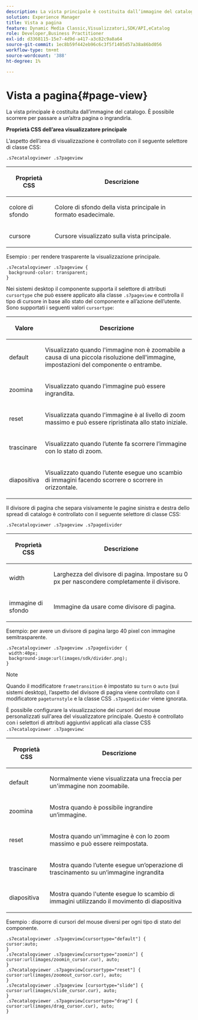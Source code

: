 ```yaml
---
description: La vista principale è costituita dall’immagine del catalogo. È possibile scorrere per passare a un’altra pagina o ingrandirla.
solution: Experience Manager
title: Vista a pagina
feature: Dynamic Media Classic,Visualizzatori,SDK/API,eCatalog
role: Developer,Business Practitioner
exl-id: d3368115-15e7-4d9d-a417-a3c82c9a8a64
source-git-commit: 1ec8b59f442eb96c6c3f5f1405d57a38a86bd056
workflow-type: tm+mt
source-wordcount: '388'
ht-degree: 1%

---
```


# Vista a pagina{#page-view}

La vista principale è costituita dall’immagine del catalogo. È possibile scorrere per passare a un’altra pagina o ingrandirla.

<!--<a id="section_061E550C1C1D4DB2BD663A898895B38C"></a>-->

**Proprietà CSS dell’area visualizzatore principale**

L’aspetto dell’area di visualizzazione è controllato con il seguente selettore di classe CSS:

```
.s7ecatalogviewer .s7pageview
```

<table id="table_94EE3F5BBE4547C0B4943471CEE7EDE4"> 
 <thead> 
  <tr> 
   <th colname="col1" class="entry"> <p> Proprietà CSS </p> </th> 
   <th colname="col2" class="entry"> <p>Descrizione </p> </th> 
  </tr> 
 </thead>
 <tbody> 
  <tr> 
   <td colname="col1"> <p> <span class="codeph"> colore di sfondo  </span> </p> </td> 
   <td colname="col2"> <p> Colore di sfondo della vista principale in formato esadecimale. </p> </td> 
  </tr> 
  <tr> 
   <td colname="col1"> <p> <span class="codeph"> cursore  </span> </p> </td> 
   <td colname="col2"> <p>Cursore visualizzato sulla vista principale. </p> </td> 
  </tr> 
 </tbody> 
</table>

Esempio : per rendere trasparente la visualizzazione principale.

```
.s7ecatalogviewer .s7pageview { 
 background-color: transparent; 
}
```

Nei sistemi desktop il componente supporta il selettore di attributi `cursortype` che può essere applicato alla classe `.s7pageview` e controlla il tipo di cursore in base allo stato del componente e all’azione dell’utente. Sono supportati i seguenti valori `cursortype`:

<table id="table_45B83F6CCDE84C36B0E087CA9144BFE6"> 
 <thead> 
  <tr> 
   <th colname="col1" class="entry"> <p>Valore </p> </th> 
   <th colname="col2" class="entry"> <p>Descrizione </p> </th> 
  </tr> 
 </thead>
 <tbody> 
  <tr> 
   <td colname="col1"> <p> <span class="codeph"> default  </span> </p> </td> 
   <td colname="col2"> <p>Visualizzato quando l'immagine non è zoomabile a causa di una piccola risoluzione dell'immagine, impostazioni del componente o entrambe. </p> </td> 
  </tr> 
  <tr> 
   <td colname="col1"> <p> <span class="codeph"> zoomina  </span> </p> </td> 
   <td colname="col2"> <p>Visualizzato quando l'immagine può essere ingrandita. </p> </td> 
  </tr> 
  <tr> 
   <td colname="col1"> <p> <span class="codeph"> reset  </span> </p> </td> 
   <td colname="col2"> <p>Visualizzata quando l'immagine è al livello di zoom massimo e può essere ripristinata allo stato iniziale. </p> </td> 
  </tr> 
  <tr> 
   <td colname="col1"> <p> <span class="codeph"> trascinare  </span> </p> </td> 
   <td colname="col2"> <p>Visualizzato quando l’utente fa scorrere l’immagine con lo stato di zoom. </p> </td> 
  </tr> 
  <tr> 
   <td colname="col1"> <p> <span class="codeph"> diapositiva  </span> </p> </td> 
   <td colname="col2"> <p>Visualizzato quando l’utente esegue uno scambio di immagini facendo scorrere o scorrere in orizzontale. </p> </td> 
  </tr> 
 </tbody> 
</table>

Il divisore di pagina che separa visivamente le pagine sinistra e destra dello spread di catalogo è controllato con il seguente selettore di classe CSS:

`.s7ecatalogviewer .s7pageview .s7pagedivider`

<table id="table_77EBC9A77BF14CF4974F8F43C709A207"> 
 <thead> 
  <tr> 
   <th colname="col1" class="entry"> <p> Proprietà CSS </p> </th> 
   <th colname="col2" class="entry"> <p>Descrizione </p> </th> 
  </tr> 
 </thead>
 <tbody> 
  <tr> 
   <td colname="col1"> <p> <span class="codeph"> width </span> </p> </td> 
   <td colname="col2"> <p> Larghezza del divisore di pagina. Impostare su <span class="codeph"> 0 </span> px per nascondere completamente il divisore. </p> </td> 
  </tr> 
  <tr> 
   <td colname="col1"> <p> <span class="codeph"> immagine di sfondo  </span> </p> </td> 
   <td colname="col2"> <p>Immagine da usare come divisore di pagina. </p> </td> 
  </tr> 
 </tbody> 
</table>

Esempio: per avere un divisore di pagina largo 40 pixel con immagine semitrasparente.

```
.s7ecatalogviewer .s7pageview .s7pagedivider { 
 width:40px; 
 background-image:url(images/sdk/divider.png); 
}
```

>[!NOTE]
>
>Quando il modificatore `frametransition` è impostato su `turn` o `auto` (sui sistemi desktop), l’aspetto del divisore di pagina viene controllato con il modificatore `pageturnstyle` e la classe CSS `.s7pagedivider` viene ignorata.

È possibile configurare la visualizzazione dei cursori del mouse personalizzati sull&#39;area del visualizzatore principale. Questo è controllato con i selettori di attributi aggiuntivi applicati alla classe CSS `.s7ecatalogviewer .s7pageview`:

<table id="table_908164DECF9347A19A9696A23BBDB1A2"> 
 <thead> 
  <tr> 
   <th colname="col1" class="entry"> <p> Proprietà CSS </p> </th> 
   <th colname="col2" class="entry"> <p>Descrizione </p> </th> 
  </tr> 
 </thead>
 <tbody> 
  <tr> 
   <td colname="col1"> <p> <span class="codeph"> default  </span> </p> </td> 
   <td colname="col2"> <p> Normalmente viene visualizzata una freccia per un'immagine non zoomabile. </p> </td> 
  </tr> 
  <tr> 
   <td colname="col1"> <p> <span class="codeph"> zoomina  </span> </p> </td> 
   <td colname="col2"> <p> Mostra quando è possibile ingrandire un’immagine. </p> </td> 
  </tr> 
  <tr> 
   <td colname="col1"> <p> <span class="codeph"> reset  </span> </p> </td> 
   <td colname="col2"> <p>Mostra quando un'immagine è con lo zoom massimo e può essere reimpostata. </p> </td> 
  </tr> 
  <tr> 
   <td colname="col1"> <p> <span class="codeph"> trascinare  </span> </p> </td> 
   <td colname="col2"> <p>Mostra quando l’utente esegue un’operazione di trascinamento su un’immagine ingrandita </p> </td> 
  </tr> 
  <tr> 
   <td colname="col1"> <p> <span class="codeph"> diapositiva  </span> </p> </td> 
   <td colname="col2"> <p>Mostra quando l'utente esegue lo scambio di immagini utilizzando il movimento di diapositiva </p> </td> 
  </tr> 
 </tbody> 
</table>

Esempio : disporre di cursori del mouse diversi per ogni tipo di stato del componente.

```
.s7ecatalogviewer .s7pageview[cursortype="default"] { 
cursor:auto; 
} 
.s7ecatalogviewer .s7pageview[cursortype="zoomin"] { 
cursor:url(images/zoomin_cursor.cur), auto; 
} 
.s7ecatalogviewer .s7pageview[cursortype="reset"] { 
cursor:url(images/zoomout_cursor.cur), auto; 
} 
.s7ecatalogviewer .s7pageview [cursortype="slide"] { 
cursor:url(images/slide_cursor.cur), auto; 
} 
.s7ecatalogviewer .s7pageview[cursortype="drag"] { 
cursor:url(images/drag_cursor.cur), auto; 
}
```
